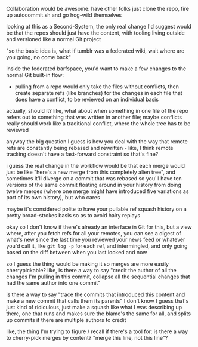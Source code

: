 Collaboration would be awesome: have other folks just clone the repo, fire up autocommit.sh and go hog-wild themselves

looking at this as a Second-System, the only real change I'd suggest would be that the repos should just have the content, with tooling living outside and versioned like a normal Git project

"so the basic idea is, what if tumblr was a federated wiki, wait where are you going, no come back"

inside the federated barfspace, you'd want to make a few changes to the normal Git built-in flow:

- pulling from a repo would only take the files without conflicts, then create separate refs (like branches) for the changes in each file that does have a conflict, to be reviewed on an individual basis

actually, should it? like, what about when something in one file of the repo refers out to something that was written in another file; maybe conflicts really should work like a traditional conflict, where the whole tree has to be reviewed

anyway the big question I guess is how you deal with the way that remote refs are constantly being rebased and rewritten - like, I think remote tracking doesn't have a fast-forward constraint so that's fine?

i guess the real change in the workflow would be that each merge would just be like "here's a new merge from this completely alien tree", and sometimes it'll diverge on a commit that was rebased so you'll have ten versions of the same commit floating around in your history from doing twelve merges (where one merge might have introduced five variations as part of its own history), but who cares

maybe it's considered polite to have your pullable ref squash history on a pretty broad-strokes basis so as to avoid hairy replays

okay so I don't know if there's already an interface in Git for this, but a view where, after you fetch refs for all your remotes, you can see a digest of what's new since the last time you reviewed your news feed or whatever you'd call it, like `git log -p` for each ref, and intermingled, and only going based on the diff between when you last looked and now

so I guess the thing would be making it so merges are more easily cherrypickable? like, is there a way to say "credit the author of all the changes I'm pulling in this commit, collapse all the sequential changes that had the same author into one commit"

is there a way to say "trace the commits that introduced this content and make a new commit that calls them its parents" I don't know I guess that's just kind of ridiculous, just make a squash like what I was describing up there, one that runs and makes sure the blame's the same for all, and splits up commits if there are multiple authors to credit

like, the thing I'm trying to figure / recall if there's a tool for: is there a way to cherry-pick merges by content? "merge this line, not this line"?
